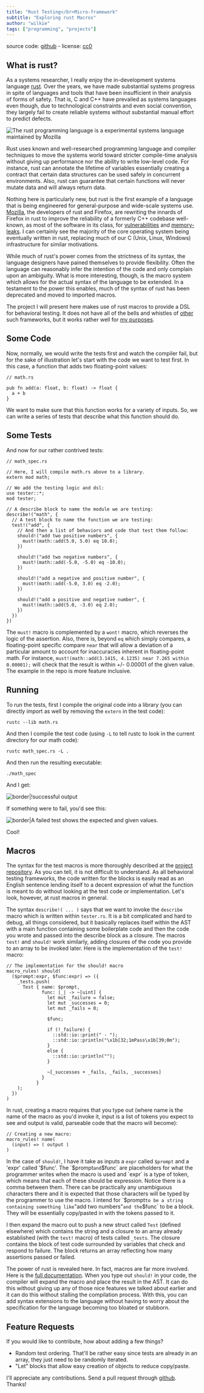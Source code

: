 ```yaml
---
title: "Rust Testing</br>Micro-framework"
subtitle: "Exploring rust Macros"
author: "wilkie"
tags: ["programming", "projects"]
---
```


source code: [github](https://github.com/wilkie/rust-testing-microframework) - license: [cc0](http://creativecommons.org/publicdomain/zero/1.0/)

## What is rust?

As a systems researcher, I really enjoy the in-development systems language [rust](http://rust-lang.org). Over the years, we have made substantial systems progress in spite of languages and tools that have been insufficient in their analysis of forms of safety. That is, C and C++ have prevailed as systems languages even though, due to technological constraints and even social convention, they largely fail to create reliable systems without substantial manual effort to predict defects.

![The rust programming language is a experimental systems language maintained by Mozilla](rust.png)

Rust uses known and well-researched programming language and compiler techniques to move the systems world toward stricter compile-time analysis without giving up performance nor the ability to write low-level code. For instance, rust can annotate the lifetime of variables essentially creating a contract that certain data structures can be used safely in concurrent environments. Also, rust can guarantee that certain functions will never mutate data and will always return data.

Nothing here is particularly new, but rust is the first example of a language that is being engineered for general-purpose and wide-scale systems use. [Mozilla](http://mozilla.org), the developers of rust and Firefox, are rewriting the innards of Firefox in rust to improve the reliability of a formerly C++ codebase well-known, as most of the software in its class, for [vulnerabilities](https://www.mozilla.org/security/known-vulnerabilities/) and [memory-leaks](https://support.mozilla.org/en-US/questions/939920). I can certainly see the majority of the core operating system being eventually written in rust, replacing much of our C (Unix, Linux, Windows) infrastructure for similar motivations.

While much of rust's power comes from the strictness of its syntax, the language designers have pained themselves to provide flexibility. Often the language can reasonably infer the intention of the code and only complain upon an ambiguity. What is more interesting, though, is the macro system which allows for the actual syntax of the language to be extended. In a testament to the power this enables, much of the syntax of rust has been deprecated and moved to imported macros.

The project I will present here makes use of rust macros to provide a DSL for behavioral testing. It does not have all of the bells and whistles of [other](https://github.com/seattlerb/minitest) such frameworks, but it works rather well for [my purposes](https://github.com/djehuty/spec).

## Some Code

Now, normally, we would write the tests first and watch the compiler fail, but for the sake of illustration let's start with the code we want to test first. In this case, a function that adds two floating-point values:

```
// math.rs

pub fn add(a: float, b: float) -> float {
  a + b
}
```

We want to make sure that this function works for a variety of inputs. So, we can write a series of tests that describe what this function should do.

## Some Tests

And now for our rather contrived tests:

```
// math_spec.rs

// Here, I will compile math.rs above to a library.
extern mod math;

// We add the testing logic and dsl:
use tester::*;
mod tester;

// A describe block to name the module we are testing:
describe!("math", {
  // A test block to name the function we are testing:
  test!("add", {
    // And then a list of behaviors and code that test them follow:
    should!("add two positive numbers", {
      must!(math::add(5.0, 5.0) eq 10.0);
    })

    should!("add two negative numbers", {
      must!(math::add(-5.0, -5.0) eq -10.0);
    })

    should!("add a negative and positive number", {
      must!(math::add(-5.0, 3.0) eq -2.0);
    })

    should!("add a positive and negative number", {
      must!(math::add(5.0, -3.0) eq 2.0);
    })
  })
})
```

The `must!` macro is complemented by a `wont!` macro, which reverses the logic of the assertion. Also, there is, beyond `eq` which simply compares, a floating-point specific compare `near` that will allow a deviation of a particular amount to account for inaccuracies inherent in floating-point math. For instance, `must!(math::add(3.1415, 4.1235) near 7.265 within 0.00001);` will check that the result is within +/- 0.00001 of the given value. The example in the repo is more feature inclusive.

## Running

To run the tests, first I compile the original code into a library (you can directly import as well by removing the `extern` in the test code):

```
rustc --lib math.rs
```

And then I compile the test code (using `-L` to tell rustc to look in the current directory for our math code):

```
rustc math_spec.rs -L .
```

And then run the resulting executable:

```
./math_spec
```

And I get:

![border|!successful output](rust-testing-new.png)

If something were to fail, you'd see this:

![border|A failed test shows the expected and given values.](rust-testing-new-failure.png)

Cool!

## Macros

The syntax for the test macros is more thoroughly described at the [project repository](https://github.com/wilkie/rust-testing-microframework). As you can tell, it is not difficult to understand. As all behavioral testing frameworks, the code written for the blocks is easily read as an English sentence lending itself to a decent expression of what the function is meant to do without looking at the test code or implementation. Let's look, however, at rust macros in general.

The syntax `describe!( ... )` says that we want to invoke the `describe` macro which is written within `tester.rs`. It is a bit complicated and hard to debug, all things considered, but it basically replaces itself within the AST with a main function containing some boilerplate code and then the code you wrote and passed into the describe block as a closure. The macros `test!` and `should!` work similarly, adding closures of the code you provide to an array to be invoked later. Here is the implementation of the `test!` macro:

```
// The implementation for the should! macro
macro_rules! should(
  ($prompt:expr, $func:expr) => ({
    _tests.push(
      Test { name: $prompt,
             func: |_| -> ~[uint] {
               let mut _failure = false;
               let mut _successes = 0;
               let mut _fails = 0;

               $func;

               if (!_failure) {
                 ::std::io::print(" - ");
                 ::std::io::println("\x1b[32;1mPass\x1b[39;0m");
               }
               else {
                 ::std::io::println("");
               }

               ~[_successes + _fails, _fails, _successes]
             }
           }
    );
  })
)
```

In rust, creating a macro requires that you type out (where name is the name of the macro as you'd invoke it, input is a list of tokens you expect to see and output is valid, parseable code that the macro will become):

```
// Creating a new macro:
macro_rules! name(
  (input) => ( output )
)
```

In the case of `should!`, I have it take as inputs a `expr` called `$prompt` and a 'expr' called '$func'. The `$prompt` and `$func` are placeholders for what the programmer writes when the macro is used and `expr` is a type of token, which means that each of these should be expression. Notice there is a comma between them. There can be practically any unambiguous characters there and it is expected that those characters will be typed by the programmer to use the macro. I intend for `$prompt` to be a string containing something like `"add two numbers"` and the `$func` to be a block. They will be essentially copy/pasted in with the tokens passed to it.

I then expand the macro out to push a new struct called `Test` (defined elsewhere) which contains the string and a closure to an array already established (with the `test!` macro) of tests called `_tests`. The closure contains the block of test code surrounded by variables that check and respond to failure. The block returns an array reflecting how many assertions passed or failed.

The power of rust is revealed here. In fact, macros are far more involved. Here is the [full documentation](http://static.rust-lang.org/doc/tutorial-macros.html). When you type out `should!` in your code, the compiler will expand the macro and place the result in the AST. It can do this without giving up any of those nice features we talked about earlier and it can do this without stalling the compilation process. With this, you can add syntax extensions to the language without having to worry about the specification for the language becoming too bloated or stubborn.

## Feature Requests

If you would like to contribute, how about adding a few things?

* Random test ordering. That'll be rather easy since tests are already in an array, they just need to be randomly iterated.
* "Let" blocks that allow easy creation of objects to reduce copy/paste.

I'll appreciate any contributions. Send a pull request through [github](https://github.com/wilkie/rust-testing-microframework). Thanks!
